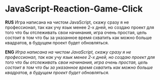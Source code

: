 # JavaScript-Reaction-Game-Click
<b>RUS</b> Игра написана на чистом JavaScript, скажу сразу я не профессионал, так как учу язык менее 2-х дней, но создаю проект для того что бы отслеживать свои начинания, игра очень простая, цель состоит в том что бы за указанное время схватить как можно больше квадратов, в будущем проект будет обновляться.
 
<b>ENG</b> <em>Игра написана на чистом JavaScript, скажу сразу я не профессионал, так как учу язык менее 2-х дней, но создаю проект для того что бы отслеживать свои начинания, игра очень простая, цель состоит в том что бы за указанное время схватить как можно больше квадратов, в будущем проект будет обновляться.</em>
 
